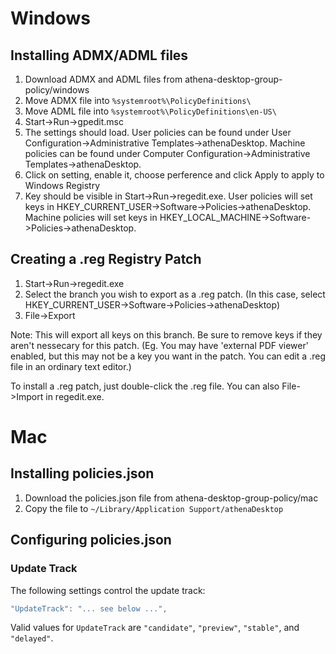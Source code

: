 # Windows

## Installing ADMX/ADML files

1. Download ADMX and ADML files from athena-desktop-group-policy/windows
2. Move ADMX file into `%systemroot%\PolicyDefinitions\`
3. Move ADML file into `%systemroot%\PolicyDefinitions\en-US\`
4. Start->Run->gpedit.msc
5. The settings should load. User policies can be found under User Configuration->Administrative Templates->athenaDesktop. Machine policies can be found under Computer Configuration->Administrative Templates->athenaDesktop.
6. Click on setting, enable it, choose perference and click Apply to apply to Windows Registry
7. Key should be visible in Start->Run->regedit.exe. User policies will set keys in HKEY_CURRENT_USER->Software->Policies->athenaDesktop. Machine policies will set keys in HKEY_LOCAL_MACHINE->Software->Policies->athenaDesktop.

## Creating a .reg Registry Patch

1. Start->Run->regedit.exe
2. Select the branch you wish to export as a .reg patch. (In this case, select HKEY_CURRENT_USER->Software->Policies->athenaDesktop)
3. File->Export

Note: This will export all keys on this branch. Be sure to remove keys if they aren't nessecary for this patch. (Eg. You may have 'external PDF viewer' enabled, but this may not be a key you want in the patch. You can edit a .reg file in an ordinary text editor.) 

To install a .reg patch, just double-click the .reg file. You can also File->Import in regedit.exe.

# Mac

## Installing policies.json

1. Download the policies.json file from athena-desktop-group-policy/mac
2. Copy the file to `~/Library/Application Support/athenaDesktop`

## Configuring policies.json

### Update Track

The following settings control the update track:

```javascript
"UpdateTrack": "... see below ...",
```

Valid values for `UpdateTrack` are `"candidate"`, `"preview"`, `"stable"`, and `"delayed"`.
